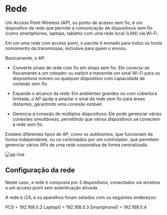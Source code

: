 # Rede 

Um Access Point Wireless (AP), ou ponto de acesso sem fio, é um dispositivo de rede que permite a comunicação de dispositivos sem fio (como smartphones, laptops, tablets) com uma rede local (LAN) via Wi-Fi. 

Em um uma rede com access point, o pacote é enviado para todos os hosts nomomento da transmissao, inclusive para quem o enviou.

Basicamente, o AP:

 - Converte sinais de rede com fio em sinais sem fio: Ele conecta-se fisicamente a um roteador ou switch e transmite um sinal Wi-Fi para os dispositivos móveis ou qualquer dispositivo com capacidade de conexão sem fio.

 - Expande o alcance da rede: Em ambientes grandes ou com cobertura limitada, o AP ajuda a ampliar o sinal da rede sem fio para áreas distantes, garantindo uma conexão estável.

 - Gerencia a conexão de múltiplos dispositivos: Ele pode gerenciar várias conexões simultâneas, permitindo que vários dispositivos se conectem à rede sem fio.

Existem diferentes tipos de AP, como os autônomos, que funcionam de forma independente, ou os controlados por um controlador, que permitem gerenciar vários APs de uma rede corporativa de forma centralizada.

![ap-live](https://github.com/user-attachments/assets/b248068b-baae-460c-afbe-cf70beaf4577)

## Configuração da rede

Neste caso, a rede é composta por 3 dispositivos, conectados via wireless a um access point sem autenticação ativada.

A rede é /24, e os aparelhos foram setados com os seguintes endereços:

PC0 = 192.168.0.2
Laptop0 = 192.168.0.3
Smartphone0 = 192.168.0.4
